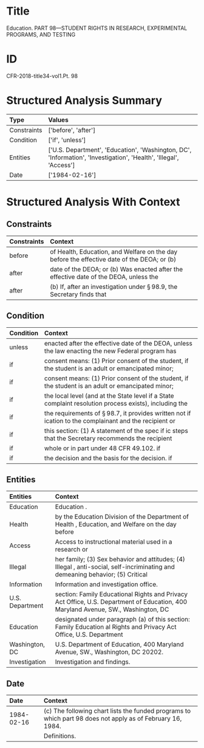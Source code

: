 # Title

 Education. PART 98—STUDENT RIGHTS IN RESEARCH, EXPERIMENTAL PROGRAMS, AND TESTING


# ID

 CFR-2018-title34-vol1.Pt. 98


# Structured Analysis Summary

| Type        | Values                                                                                                            |
|:------------|:------------------------------------------------------------------------------------------------------------------|
| Constraints | ['before', 'after']                                                                                               |
| Condition   | ['if', 'unless']                                                                                                  |
| Entities    | ['U.S. Department', 'Education', 'Washington, DC', 'Information', 'Investigation', 'Health', 'Illegal', 'Access'] |
| Date        | ['1984-02-16']                                                                                                    |


# Structured Analysis With Context

 


## Constraints

| Constraints   | Context                                                                                    |
|:--------------|:-------------------------------------------------------------------------------------------|
| before        | of Health, Education, and Welfare on the day before the effective date of the DEOA; or (b) |
| after         | date of the DEOA; or (b) Was enacted after the effective date of the DEOA, unless the      |
| after         | (b) If,  after an investigation under &#167;&#8201;98.9, the Secretary finds that          |


## Condition

| Condition   | Context                                                                                                           |
|:------------|:------------------------------------------------------------------------------------------------------------------|
| unless      | enacted after the effective date of the DEOA, unless the law enacting the new Federal program has                 |
| if          | consent means: (1) Prior consent of the student, if the student is an adult or emancipated minor;                 |
| if          | consent means: (1) Prior consent of the student, if the student is an adult or emancipated minor;                 |
| if          | the local level (and at the State level if a State complaint resolution process exists), including the            |
| if          | the requirements of &#167;&#8201;98.7, it provides written not if ication to the complainant and the recipient or |
| if          | this section: (1) A statement of the spec if ic steps that the Secretary recommends the recipient                 |
| if          | whole or in part under 48 CFR 49.102. if                                                                          |
| if          | the decision and the basis for the decision. if                                                                   |


## Entities

| Entities        | Context                                                                                                                           |
|:----------------|:----------------------------------------------------------------------------------------------------------------------------------|
| Education       | Education .                                                                                                                       |
| Health          | by the Education Division of the Department of Health , Education, and Welfare on the day before                                  |
| Access          | Access to instructional material used in a research or                                                                            |
| Illegal         | her family; (3) Sex behavior and attitudes; (4) Illegal , anti-social, self-incriminating and demeaning behavior; (5) Critical    |
| Information     | Information  and investigation office.                                                                                            |
| U.S. Department | section: Family Educational Rights and Privacy Act Office, U.S. Department of Education, 400 Maryland Avenue, SW., Washington, DC |
| Education       | designated under paragraph (a) of this section: Family Education al Rights and Privacy Act Office, U.S. Department                |
| Washington, DC  | U.S. Department of Education, 400 Maryland Avenue, SW., Washington, DC  20202.                                                    |
| Investigation   | Investigation  and findings.                                                                                                      |


## Date

| Date       | Context                                                                                                    |
|:-----------|:-----------------------------------------------------------------------------------------------------------|
| 1984-02-16 | (c) The following chart lists the funded programs to which part 98 does not apply as of February 16, 1984. |
|            |                     Definitions.                                                                           |


